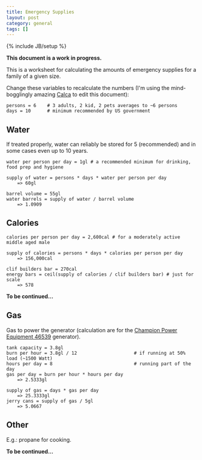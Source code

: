 ```yaml
---
title: Emergency Supplies
layout: post
category: general
tags: []
---
```

{% include JB/setup %}

**This document is a work in progress.**

This is a worksheet for calculating the amounts of emergency supplies for a family of a given size.

Change these variables to recalculate the numbers (I'm using the mind-bogglingly amazing [Calca](http://calca.io/) to edit this document):

    persons = 6    # 3 adults, 2 kid, 2 pets averages to ~6 persons
    days = 10      # minimum recommended by US government
    
## Water

If treated properly, water can reliably be stored for 5 (recommended) and in some cases even up to 10 years.

    water per person per day = 1gl # a recommended minimum for drinking, food prep and hygiene
    
    supply of water = persons * days * water per person per day
        => 60gl
    
    barrel volume = 55gl
    water barrels = supply of water / barrel volume
        => 1.0909
    
## Calories

    calories per person per day = 2,600cal # for a moderately active middle aged male

    supply of calories = persons * days * calories per person per day
        => 156,000cal

    clif builders bar = 270cal
    energy bars = ceil(supply of calories / clif builders bar) # just for scale
        => 578

**To be continued...**

## Gas

Gas to power the generator (calculation are for the [Champion Power Equipment 46539](http://amzn.com/B004HSP7EK) generator).

    tank capacity = 3.8gl
    burn per hour = 3.8gl / 12                     # if running at 50% load (~1500 Watt)
    hours per day = 8                              # running part of the day
    gas per day = burn per hour * hours per day
        => 2.5333gl
    
    supply of gas = days * gas per day
        => 25.3333gl
    jerry cans = supply of gas / 5gl
        => 5.0667
    
## Other

E.g.: propane for cooking.

**To be continued...**
